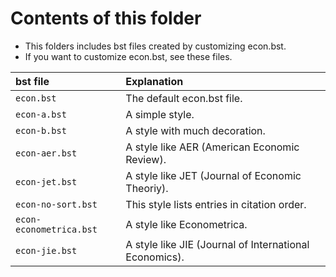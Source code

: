 <!--
Author:         Shiro Takeda
e-mail          <shiro.takeda@gmail.com>
First-written:  <2016-03-16>
Time-stamp:     <2018-01-24 20:00:57 st>
-->

Contents of this folder
==============================

+ This folders includes bst files created by customizing econ.bst.
+ If you want to customize econ.bst, see these files.

| bst file         | Explanation                                                 |
|:---------------------|:--------------------------------------------------------|
| `econ.bst`  | The default econ.bst file. |
| `econ-a.bst` | A simple style. |
| `econ-b.bst` | A style with much decoration. |
| `econ-aer.bst` | A style like AER (American Economic Review). | 
| `econ-jet.bst` | A style like JET (Journal of Economic Theoriy). | 
| `econ-no-sort.bst` | This style lists entries in citation order. | 
| `econ-econometrica.bst` | A style like Econometrica. | 
| `econ-jie.bst` | A style like JIE (Journal of International Economics). | 


<!--
--------------------
Local Variables:
mode: markdown
fill-column: 90
coding: utf-8-dos
End:
-->

